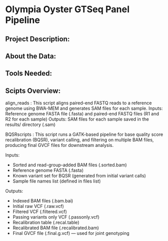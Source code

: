 # Olympia Oyster GTSeq Panel Pipeline

## Project Description:

## About the Data:

## Tools Needed:

## Scipts Overview:

align_reads : This script aligns paired-end FASTQ reads to a reference genome using BWA-MEM and generates SAM files for each sample.
Inputs: Reference genome FASTA file (.fasta) and paired-end FASTQ files (R1 and R2 for each sample)
Outputs: SAM files for each sample saved in the results/ directory (<sample>.sam)

BQSRscripts : This script runs a GATK-based pipeline for base quality score recalibration (BQSR), variant calling, and filtering on multiple BAM files, producing final GVCF files for downstream analysis.

Inputs: 
- Sorted and read-group-added BAM files (.sorted.bam)
- Reference genome FASTA (.fasta)
- Known variant set for BQSR (generated from initial variant calls)
- Sample file names list (defined in files list)

Outputs: 
- Indexed BAM files (.bam.bai)
- Initial raw VCF (.raw.vcf)
- Filtered VCF (.filtered.vcf)
- Passing variants only VCF (.passonly.vcf)
- Recalibration table (.recal.table)
- Recalibrated BAM file (.recalibrated.bam)
- Final GVCF file (.final.g.vcf) — used for joint genotyping
